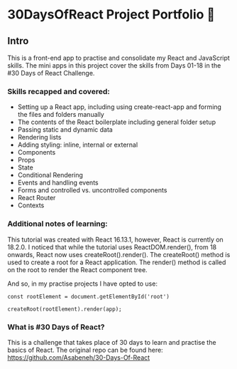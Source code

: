 # 30DaysOfReact Project Portfolio :jigsaw:

## Intro

This is a front-end app to practise and consolidate my React and JavaScript skills. The mini apps in this project cover the skills from Days 01-18 in the #30 Days of React Challenge.

### Skills recapped and covered:

* Setting up a React app, including using create-react-app and forming the files and folders manually
* The contents of the React boilerplate including general folder setup
* Passing static and dynamic data
* Rendering lists
* Adding styling: inline, internal or external 
* Components
* Props
* State
* Conditional Rendering
* Events and handling events
* Forms and controlled vs. uncontrolled components
* React Router
* Contexts

### Additional notes of learning:

This tutorial was created with React 16.13.1, however, React is currently on 18.2.0.
I noticed that while the tutorial uses ReactDOM.render(), from 18 onwards, React now uses createRoot().render().
The createRoot() method is used to create a root for a React application.
The render() method is called on the root to render the React component tree. 

And so, in my practise projects I have opted to use:

`const rootElement = document.getElementById('root')`

`createRoot(rootElement).render(app);`

### What is #30 Days of React?

This is a challenge that takes place of 30 days to learn and practise the basics of React. The original repo can be found here: https://github.com/Asabeneh/30-Days-Of-React 